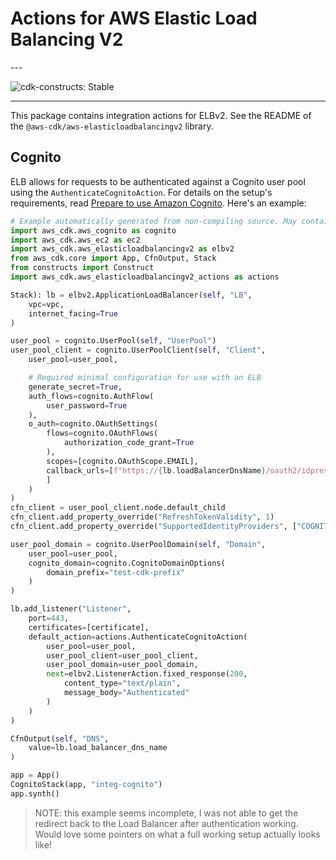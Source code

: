 # Actions for AWS Elastic Load Balancing V2

<!--BEGIN STABILITY BANNER-->---


![cdk-constructs: Stable](https://img.shields.io/badge/cdk--constructs-stable-success.svg?style=for-the-badge)

---
<!--END STABILITY BANNER-->

This package contains integration actions for ELBv2. See the README of the `@aws-cdk/aws-elasticloadbalancingv2` library.

## Cognito

ELB allows for requests to be authenticated against a Cognito user pool using
the `AuthenticateCognitoAction`. For details on the setup's requirements,
read [Prepare to use Amazon
Cognito](https://docs.aws.amazon.com/elasticloadbalancing/latest/application/listener-authenticate-users.html#cognito-requirements).
Here's an example:

```python
# Example automatically generated from non-compiling source. May contain errors.
import aws_cdk.aws_cognito as cognito
import aws_cdk.aws_ec2 as ec2
import aws_cdk.aws_elasticloadbalancingv2 as elbv2
from aws_cdk.core import App, CfnOutput, Stack
from constructs import Construct
import aws_cdk.aws_elasticloadbalancingv2_actions as actions

Stack): lb = elbv2.ApplicationLoadBalancer(self, "LB",
    vpc=vpc,
    internet_facing=True
)

user_pool = cognito.UserPool(self, "UserPool")
user_pool_client = cognito.UserPoolClient(self, "Client",
    user_pool=user_pool,

    # Required minimal configuration for use with an ELB
    generate_secret=True,
    auth_flows=cognito.AuthFlow(
        user_password=True
    ),
    o_auth=cognito.OAuthSettings(
        flows=cognito.OAuthFlows(
            authorization_code_grant=True
        ),
        scopes=[cognito.OAuthScope.EMAIL],
        callback_urls=[f"https://{lb.loadBalancerDnsName}/oauth2/idpresponse"
        ]
    )
)
cfn_client = user_pool_client.node.default_child
cfn_client.add_property_override("RefreshTokenValidity", 1)
cfn_client.add_property_override("SupportedIdentityProviders", ["COGNITO"])

user_pool_domain = cognito.UserPoolDomain(self, "Domain",
    user_pool=user_pool,
    cognito_domain=cognito.CognitoDomainOptions(
        domain_prefix="test-cdk-prefix"
    )
)

lb.add_listener("Listener",
    port=443,
    certificates=[certificate],
    default_action=actions.AuthenticateCognitoAction(
        user_pool=user_pool,
        user_pool_client=user_pool_client,
        user_pool_domain=user_pool_domain,
        next=elbv2.ListenerAction.fixed_response(200,
            content_type="text/plain",
            message_body="Authenticated"
        )
    )
)

CfnOutput(self, "DNS",
    value=lb.load_balancer_dns_name
)

app = App()
CognitoStack(app, "integ-cognito")
app.synth()
```

> NOTE: this example seems incomplete, I was not able to get the redirect back to the
> Load Balancer after authentication working. Would love some pointers on what a full working
> setup actually looks like!
